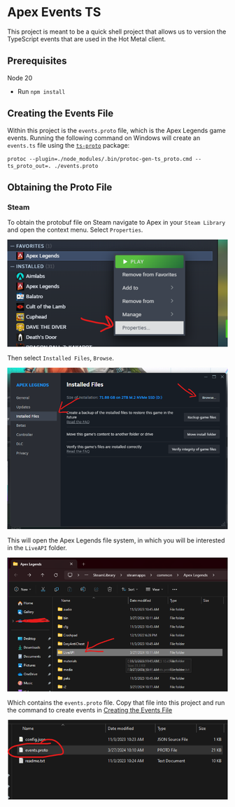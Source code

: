 # Apex Events TS
This project is meant to be a quick shell project that allows us to version the TypeScript events that are used in the Hot Metal client.

## Prerequisites

Node 20
- Run `npm install`

## Creating the Events File
Within this project is the `events.proto` file, which is the Apex Legends game events. Running the following command on Windows will create an `events.ts` file using the [`ts-proto`](https://github.com/stephenh/ts-proto) package:
```
protoc --plugin=./node_modules/.bin/protoc-gen-ts_proto.cmd --ts_proto_out=. ./events.proto
```

## Obtaining the Proto File

### Steam

To obtain the protobuf file on Steam navigate to Apex in your `Steam Library` and open the context menu. Select `Properties`. 

![Screenshot of Steam Library Properties](docs/assets/steam_1.png)

Then select `Installed Files`, `Browse`.

![Screenshot of Steam Library Installed Files screen](docs/assets/steam_2.png)

This will open the Apex Legends file system, in which you will be interested in the `LiveAPI` folder.

![Image of Apex Legends File System](docs/assets/file_system_1.png)

Which contains the `events.proto` file. Copy that file into this project and run the command to create events in [Creating the Events File](#creating-the-events-file)

![Image of Protobuf file](docs/assets/file_system_2.png)